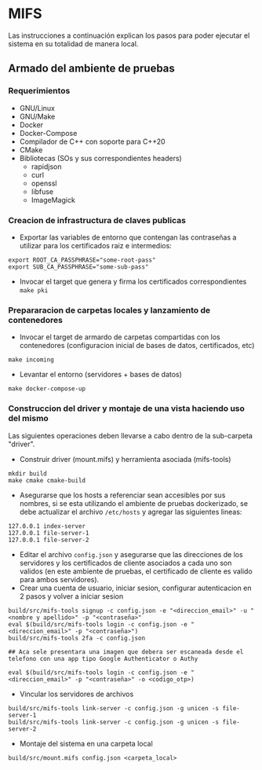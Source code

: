 # MIFS

Las instrucciones a continuación explican los pasos para poder ejecutar el sistema en su totalidad de manera local.

## Armado del ambiente de pruebas

### Requerimientos
- GNU/Linux
- GNU/Make
- Docker
- Docker-Compose
- Compilador de C++ con soporte para C++20
- CMake
- Bibliotecas (SOs y sus correspondientes headers)
  - rapidjson
  - curl
  - openssl
  - libfuse
  - ImageMagick

### Creacion de infrastructura de claves publicas
- Exportar las variables de entorno que contengan las contraseñas a utilizar para los certificados raiz e intermedios:
```
export ROOT_CA_PASSPHRASE="some-root-pass"
export SUB_CA_PASSPHRASE="some-sub-pass"
```
- Invocar el target que genera y firma los certificados correspondientes
`make pki`

### Prepararacion de carpetas locales y lanzamiento de contenedores
- Invocar el target de armardo de carpetas compartidas con los contenedores (configuracion inicial de bases de datos, certificados, etc)
```
make incoming
```
- Levantar el entorno (servidores + bases de datos)
```
make docker-compose-up
```

### Construccion del driver y montaje de una vista haciendo uso del mismo
Las siguientes operaciones deben llevarse a cabo dentro de la sub-carpeta "driver".
- Construir driver (mount.mifs) y herramienta asociada (mifs-tools)
```
mkdir build
make cmake cmake-build
```
- Asegurarse que los hosts a referenciar sean accesibles por sus nombres, si se esta utilizando el ambiente de pruebas dockerizado, se debe actualizar el archivo `/etc/hosts` y agregar las siguientes lineas:
```
127.0.0.1 index-server
127.0.0.1 file-server-1
127.0.0.1 file-server-2
```
- Editar el archivo `config.json` y asegurarse que las direcciones de los servidores y los certificados de cliente asociados a cada uno son validos (en este ambiente de pruebas, el certificado de cliente es valido para ambos servidores).
- Crear una cuenta de usuario, iniciar sesion, configurar autenticacion en 2 pasos y volver a iniciar sesion
```
build/src/mifs-tools signup -c config.json -e "<direccion_email>" -u "<nombre y apellido>" -p "<contraseña>"
eval $(build/src/mifs-tools login -c config.json -e "<direccion_email>" -p "<contraseña>")
build/src/mifs-tools 2fa -c config.json

## Aca sele presentara una imagen que debera ser escaneada desde el telefono con una app tipo Google Authenticator o Authy

eval $(build/src/mifs-tools login -c config.json -e "<direccion_email>" -p "<contraseña>" -o <codigo_otp>)

```
- Vincular los servidores de archivos
```
build/src/mifs-tools link-server -c config.json -g unicen -s file-server-1
build/src/mifs-tools link-server -c config.json -g unicen -s file-server-2
```
- Montaje del sistema en una carpeta local
```
build/src/mount.mifs config.json <carpeta_local>
```
